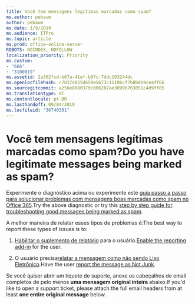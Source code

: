 ```yaml
---
title: Você tem mensagens legítimas marcadas como spam?
ms.author: pebaum
author: pebaum
ms.date: 1/9/2019
ms.audience: ITPro
ms.topic: article
ms.prod: office-online-server
ROBOTS: NOINDEX, NOFOLLOW
localization_priority: Priority
ms.custom:
- "666"
- "3100019"
ms.assetid: 2a362fcd-b67a-41ef-b97c-7ddc193244dc
ms.openlocfilehash: c70374055d650e5673c1110bcf7b8b8b9ceaff66
ms.sourcegitcommit: a256e8680379c006287ae30996763051c4d9ff85
ms.translationtype: HT
ms.contentlocale: pt-BR
ms.lasthandoff: 09/04/2019
ms.locfileid: "36740381"
---
```

# <a name="do-you-have-legitimate-messages-being-marked-as-spam"></a><span data-ttu-id="3dfc7-102">Você tem mensagens legítimas marcadas como spam?</span><span class="sxs-lookup"><span data-stu-id="3dfc7-102">Do you have legitimate messages being marked as spam?</span></span>

<span data-ttu-id="3dfc7-103">Experimente o diagnóstico acima ou experimente este [guia passo a passo para solucionar problemas com mensagens boas marcadas como spam no Office 365](https://docs.microsoft.com/office365/securitycompliance/prevent-email-from-being-marked-as-spam-0).</span><span class="sxs-lookup"><span data-stu-id="3dfc7-103">Try the above diagnostic or try this [step by step guide for troubleshooting good messages being marked as spam](https://docs.microsoft.com/office365/securitycompliance/prevent-email-from-being-marked-as-spam-0).</span></span>
  
<span data-ttu-id="3dfc7-104">A melhor maneira de relatar esses tipos de problemas é:</span><span class="sxs-lookup"><span data-stu-id="3dfc7-104">The best way to report these types of issues is to:</span></span>
  
1. <span data-ttu-id="3dfc7-105">[Habilitar o suplemento de relatório](https://docs.microsoft.com/office365/securitycompliance/enable-the-report-message-add-in) para o usuário.</span><span class="sxs-lookup"><span data-stu-id="3dfc7-105">[Enable the reporting add-in](https://docs.microsoft.com/office365/securitycompliance/enable-the-report-message-add-in) for the user.</span></span>

2. <span data-ttu-id="3dfc7-106">O usuário precisa[relatar a mensagem como não sendo Lixo Eletrônico](https://support.office.com/article/use-the-report-message-add-in-b5caa9f1-cdf3-4443-af8c-ff724ea719d2).</span><span class="sxs-lookup"><span data-stu-id="3dfc7-106">Have the user [report the message as Not Junk](https://support.office.com/article/use-the-report-message-add-in-b5caa9f1-cdf3-4443-af8c-ff724ea719d2).</span></span>

<span data-ttu-id="3dfc7-107">Se você quiser abrir um tíquete de suporte, anexe os cabeçalhos de email completos de pelo menos **uma mensagem original inteira** abaixo.</span><span class="sxs-lookup"><span data-stu-id="3dfc7-107">If you'd like to open a support ticket, please attach the full email headers from at least **one entire original message** below.</span></span>
  